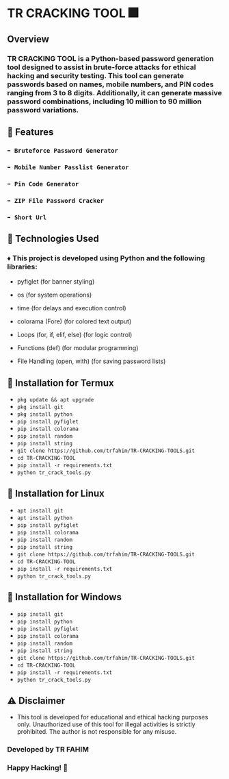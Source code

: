 # TR CRACKING TOOL 🎆

## Overview
### TR CRACKING TOOL is a Python-based password generation tool designed to assist in brute-force attacks for ethical hacking and security testing. This tool can generate passwords based on names, mobile numbers, and PIN codes ranging from 3 to 8 digits. Additionally, it can generate massive password combinations, including 10 million to 90 million password variations.

## 🧿 Features
### `➡️ Bruteforce Password Generator`
### `➡️ Mobile Number Passlist Generator`
### `➡️ Pin Code Generator`
### `➡️ ZIP File Password Cracker`
### `➡️ Short Url`

## 🧿 Technologies Used
### ♦️ This project is developed using Python and the following libraries:

- pyfiglet (for banner styling)

- os (for system operations)

- time (for delays and execution control)

- colorama (Fore) (for colored text output)

- Loops (for, if, elif, else) (for logic control)

- Functions (def) (for modular programming)

- File Handling (open, with) (for saving password lists)

## 🧿 Installation for Termux
- ` pkg update && apt upgrade `
- ` pkg install git `
- ` pkg install python `
- ` pip install pyfiglet `
- ` pip install colorama `
- ` pip install random `
- ` pip install string `
- ` git clone https://github.com/trfahim/TR-CRACKING-TOOLS.git `
- ` cd TR-CRACKING-TOOL `
- ` pip install -r requirements.txt `
- ` python tr_crack_tools.py `
## 🧿 Installation for Linux
- ` apt install git `
- ` apt install python `
- ` pip install pyfiglet `
- ` pip install colorama `
- ` pip install random `
- ` pip install string `
- ` git clone https://github.com/trfahim/TR-CRACKING-TOOLS.git `
- ` cd TR-CRACKING-TOOL `
- ` pip install -r requirements.txt `
- ` python tr_crack_tools.py `
## 🧿 Installation for Windows
- ` pip install git `
- ` pip install python `
- ` pip install pyfiglet `
- ` pip install colorama `
- ` pip install random `
- ` pip install string `
- ` git clone https://github.com/trfahim/TR-CRACKING-TOOLS.git `
- ` cd TR-CRACKING-TOOL `
- ` pip install -r requirements.txt `
- ` python tr_crack_tools.py `


## ⚠️ Disclaimer 

- This tool is developed for educational and ethical hacking purposes only. Unauthorized use of this tool for illegal activities is strictly prohibited. The author is not responsible for any misuse.


### Developed by TR FAHIM
### Happy Hacking! 🚀
